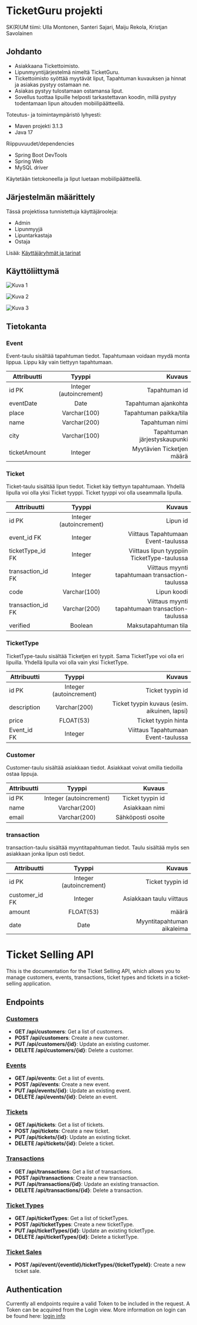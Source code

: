 # TicketGuru projekti

SK(R)UM tiimi: Ulla Montonen, Santeri Sajari, Maiju Rekola, Kristjan Savolainen

## Johdanto

* Asiakkaana Tickettoimisto.
* Lipunmyyntijärjestelmä nimeltä TicketGuru. 
* Tickettoimisto syöttää myytävät liput, Tapahtuman kuvauksen ja hinnat ja asiakas pystyy ostamaan ne.
* Asiakas pystyy tulostamaan ostamansa liput.
* Sovellus tuottaa lipuille helposti tarkastettavan koodin, millä pystyy todentamaan lipun aitouden mobiilipäätteellä.

Toteutus- ja toimintaympäristö lyhyesti:
* Maven projekti 3.1.3
* Java 17

Riippuvuudet/dependencies
* Spring Boot DevTools
* Spring Web
* MySQL driver

Käytetään tietokoneella ja liput luetaan mobiilipäätteellä.

## Järjestelmän määrittely
Tässä projektissa tunnistettuja käyttäjärooleja:
* Admin
* Lipunmyyjä
* Lipuntarkastaja
* Ostaja

Lisää: [Käyttäjäryhmät ja tarinat](KayttajaroolitJaTarinat.md)

## Käyttöliittymä

![](Kuva1.png "Kuva 1")

![](Kuva2.png "Kuva 2")

![](Kuva3.png "Kuva 3")

## Tietokanta

 ### Event
Event-taulu sisältää tapahtuman tiedot. Tapahtumaan voidaan myydä monta lippua. Lippu käy vain tiettyyn tapahtumaan. 

| Attribuutti | Tyyppi | Kuvaus |
| --- |:---:| ---:|
| id PK           | Integer (autoincrement) | Tapahtuman id |
| eventDate        | Date | Tapahtuman ajankohta |
| place           | Varchar(100) | Tapahtuman paikka/tila |
| name            | Varchar(200) | Tapahtuman nimi |
| city            | Varchar(100) | Tapahtuman järjestyskaupunki |
| ticketAmount    | Integer | Myytävien Ticketjen määrä |

### Ticket
Ticket-taulu sisältää lipun tiedot. Ticket käy tiettyyn tapahtumaan. Yhdellä lipulla voi olla yksi Ticket tyyppi. Ticket tyyppi voi olla useammalla lipulla.

| Attribuutti | Tyyppi | Kuvaus |
| --- |:---:| ---:|
| id PK      | Integer (autoincrement) | Lipun id |
| event_id  FK | Integer | Viittaus Tapahtumaan Event-taulussa |
| ticketType_id FK     | Integer | Viittaus lipun tyyppiin TicketType-taulussa |
| transaction_id FK     | Integer | Viittaus myynti tapahtumaan transaction-taulussa |
| code     | Varchar(100) | Lipun koodi |
| transaction_id FK     | Varchar(200) | Viittaus myynti tapahtumaan transaction-taulussa |
| verified     | Boolean | Maksutapahtuman tila |

### TicketType
TicketType-taulu sisältää Ticketjen eri tyypit. Sama TicketType voi olla eri lipuilla. Yhdellä lipulla voi olla vain yksi TicketType.

| Attribuutti | Tyyppi | Kuvaus |
| --- |:---:| ---:|
| id PK     | Integer (autoincrement) | Ticket tyypin id |
| description          | Varchar(200) | Ticket tyypin kuvaus (esim. aikuinen, lapsi) |
| price           | FLOAT(53) | Ticket tyypin hinta |
| Event_id  FK | Integer | Viittaus Tapahtumaan Event-taulussa |

### Customer
Customer-taulu sisältää asiakkaan tiedot. Asiakkaat voivat omilla tiedoilla ostaa lippuja. 

| Attribuutti | Tyyppi | Kuvaus |
| --- |:---:| ---:|
| id PK     | Integer (autoincrement) | Ticket tyypin id |
| name           | Varchar(200) | Asiakkaan nimi |
| email           | Varchar(200) | Sähköposti osoite |

### transaction
transaction-taulu sisältää myyntitapahtuman tiedot. Taulu sisältää myös sen asiakkaan jonka lipun osti tiedot.

| Attribuutti | Tyyppi | Kuvaus |
| --- |:---:| ---:|
| id PK     | Integer (autoincrement) | Ticket tyypin id |
| customer_id FK          | Integer | Asiakkaan taulu viittaus |
| amount           | FLOAT(53) | määrä |
| date          | Date | Myyntitapahtuman aikaleima |

# Ticket Selling API

This is the documentation for the Ticket Selling API, which allows you to manage customers, events, transactions, ticket types and tickets in a ticket-selling application.

## Endpoints

### [Customers](RESTDoc/customer.md)

- **GET /api/customers**: Get a list of customers.
- **POST /api/customers**: Create a new customer.
- **PUT /api/customers/{id}**: Update an existing customer.
- **DELETE /api/customers/{id}**: Delete a customer.

### [Events](RESTDoc/event.md)

- **GET /api/events**: Get a list of events.
- **POST /api/events**: Create a new event.
- **PUT /api/events/{id}**: Update an existing event.
- **DELETE /api/events/{id}**: Delete an event.

### [Tickets](RESTDoc/ticket.md)

- **GET /api/tickets**: Get a list of tickets.
- **POST /api/tickets**: Create a new ticket.
- **PUT /api/tickets/{id}**: Update an existing ticket.
- **DELETE /api/tickets/{id}**: Delete a ticket.

### [Transactions](RESTDoc/transaction.md)

- **GET /api/transactions**: Get a list of transactions.
- **POST /api/transactions**: Create a new transaction.
- **PUT /api/transactions/{id}**: Update an existing transaction.
- **DELETE /api/transactions/{id}**: Delete a transaction.

### [Ticket Types](RESTDoc/TicketType.md)

- **GET /api/ticketTypes**: Get a list of ticketTypes.
- **POST /api/ticketTypes**: Create a new ticketType.
- **PUT /api/ticketTypes/{id}**: Update an existing ticketType.
- **DELETE /api/ticketTypes/{id}**: Delete a ticketType.

### [Ticket Sales](RESTDoc/TicketSale.md)

- **POST /api/event/{eventId}/ticketTypes/{ticketTypeId}**: Create a new ticket sale.

## Authentication

Currently all endpoints require a valid Token to be included in the request. A Token can be acquired from the Login view. More information on login can be found here: [login info](RESTDoc/login.md)

